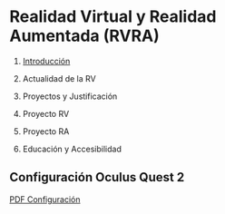 # Realidad Virtual y Realidad Aumentada (RVRA)


1. [Introducción](https://github.com/videojuegos-abastos/RVRA/blob/main/te/t1_introduccion.md)

2. Actualidad de la RV

3. Proyectos y Justificación

4. Proyecto RV

5. Proyecto RA

6. Educación y Accesibilidad

## Configuración Oculus Quest 2

[PDF Configuración](https://github.com/videojuegos-abastos/RVRA/blob/main/te/configuracion.md)
